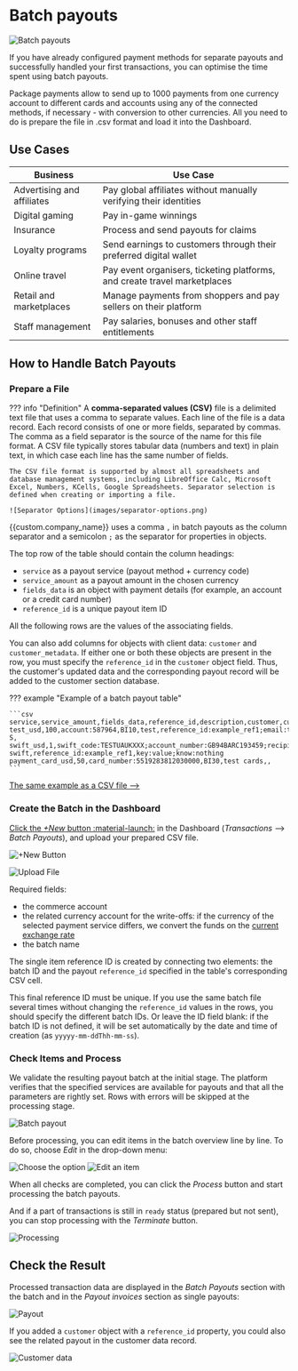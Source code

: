 # Batch payouts

![Batch payouts](/products/batch-payouts/images/masspay-csv.svg)

If you have already configured payment methods for separate payouts and successfully handled your first transactions, you can optimise the time spent using batch payouts.

Package payments allow to send up to 1000 payments from one currency account to different cards and accounts using any of the connected methods, if necessary - with conversion to other currencies. All you need to do is prepare the file in .csv format and load it into the Dashboard.

## Use Cases

| Business | Use Case |
|--|--|
| Advertising and affiliates | Pay global affiliates without manually verifying their identities |
| Digital gaming | Pay in-game winnings |
| Insurance | Process and send payouts for claims |
| Loyalty programs | Send earnings to customers through their preferred digital wallet |
| Online travel | Pay event organisers, ticketing platforms, and create  travel marketplaces |
| Retail and marketplaces | Manage payments from shoppers and pay sellers on their platform |
| Staff management | Pay salaries, bonuses and other staff entitlements |

## How to Handle Batch Payouts

### Prepare a File

??? info "Definition"
    A **comma-separated values (CSV)** file is a delimited text file that uses a comma to separate values. Each line of the file is a data record. Each record consists of one or more fields, separated by commas. The comma as a field separator is the source of the name for this file format. A CSV file typically stores tabular data (numbers and text) in plain text, in which case each line has the same number of fields.
    
    The CSV file format is supported by almost all spreadsheets and database management systems, including LibreOffice Calc, Microsoft Excel, Numbers, KCells, Google Spreadsheets. Separator selection is defined when creating or importing a file.

    ![Separator Options](images/separator-options.png)

{{custom.company_name}} uses a comma `,` in batch payouts as the column separator and a semicolon `;` as the separator for properties in objects.

The top row of the table should contain the column headings:

* `service` as a payout service (payout method + currency code)
* `service_amount` as a payout amount in the chosen currency
* `fields_data` is an object with payment details (for example, an account or a credit card number)
* `reference_id` is a unique payout item ID

All the following rows are the values of the associating fields.

You can also add columns for objects with client data: `customer` and `customer_metadata`. If either one or both these objects are present in the row, you must specify the `reference_id` in the `customer` object field. Thus, the customer's updated data and the corresponding payout record will be added to the customer section database.

??? example "Example of a batch payout table"

    ```csv
    service,service_amount,fields_data,reference_id,description,customer,customer_metadata
    test_usd,100,account:587964,BI10,test,reference_id:example_ref1;email:test@example.com;phone:+12345678945;name:John S,
    swift_usd,1,swift_code:TESTUAUKXXX;account_number:GB94BARC193459;recipient_name:John;country_code:UA;address:Kyiv;purpose:test,BI20,test swift,reference_id:example_ref1,key:value;know:nothing
    payment_card_usd,50,card_number:5519283812030000,BI30,test cards,,
    ```

[The same example as a CSV file -->](batch-example.csv)

### Create the Batch in the Dashboard

[Click the *+New* button :material-launch:]({{custom.dashboard_base_url}}transactions/payout-batches/new-batch) in the Dashboard (*Transactions* --> *Batch Payouts*), and upload your prepared CSV file.

![+New Button](images/batch-payouts.png)

![Upload File](images/batch-payouts-upload.png)

Required fields:

* the commerce account
* the related currency account for the write-offs: if the currency of the selected payment service differs, we convert the funds on the [current exchange rate](/products/currency-rates/)
* the batch name

The single item reference ID is created by connecting two elements: the batch ID and the payout `reference_id` specified in the table's corresponding CSV cell.

This final reference ID must be unique. If you use the same batch file several times without changing the `reference_id` values in the rows, you should specify the different batch IDs. Or leave the ID field blank: if the batch ID is not defined, it will be set automatically by the date and time of creation (as `yyyyy-mm-ddThh-mm-ss`).

### Check Items and Process

We validate the resulting payout batch at the initial stage. The platform verifies that the specified services are available for payouts and that all the parameters are rightly set. Rows with errors will be skipped at the processing stage.

![Batch payout](images/batch-payouts-new-w-errors.png)

Before processing, you can edit items in the batch overview line by line. To do so, choose *Edit* in the drop-down menu:

![Choose the option](images/batch-payouts-new-edit.png)
![Edit an item](images/batch-payouts-new-edit2.png)

When all checks are completed, you can click the *Process* button and start processing the batch payouts.

And if a part of transactions is still in `ready` status (prepared but not sent), you can stop processing with the *Terminate* button.

![Processing](images/batch-payouts-terminate.png)

## Check the Result

Processed transaction data are displayed in the *Batch Payouts* section with the batch and in the *Payout invoices* section as single payouts:

![Payout](images/one-item-from-batch.png)

If you added a `customer` object with a `reference_id` property, you could also see the related payout in the customer data record.

![Customer data](images/customer.png)
